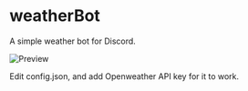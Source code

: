 # weatherBot
A simple weather bot for Discord.

![Preview](https://i.hizliresim.com/t3C2Su.png)

Edit config.json, and add Openweather API key for it to work.

